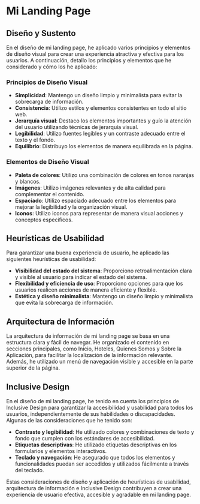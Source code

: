 # Mi Landing Page

## Diseño y Sustento

En el diseño de mi landing page, he aplicado varios principios y elementos de diseño visual para crear una experiencia atractiva y efectiva para los usuarios. A continuación, detallo los principios y elementos que he considerado y cómo los he aplicado:

### Principios de Diseño Visual

- **Simplicidad**: Mantengo un diseño limpio y minimalista para evitar la sobrecarga de información.
- **Consistencia**: Utilizo estilos y elementos consistentes en todo el sitio web.
- **Jerarquía visual**: Destaco los elementos importantes y guío la atención del usuario utilizando técnicas de jerarquía visual.
- **Legibilidad**: Utilizo fuentes legibles y un contraste adecuado entre el texto y el fondo.
- **Equilibrio**: Distribuyo los elementos de manera equilibrada en la página.

### Elementos de Diseño Visual

- **Paleta de colores**: Utilizo una combinación de colores en tonos naranjas y blancos.
- **Imágenes**: Utilizo imágenes relevantes y de alta calidad para complementar el contenido.
- **Espaciado**: Utilizo espaciado adecuado entre los elementos para mejorar la legibilidad y la organización visual.
- **Iconos**: Utilizo iconos para representar de manera visual acciones y conceptos específicos.

## Heurísticas de Usabilidad

Para garantizar una buena experiencia de usuario, he aplicado las siguientes heurísticas de usabilidad:

- **Visibilidad del estado del sistema**: Proporciono retroalimentación clara y visible al usuario para indicar el estado del sistema.
- **Flexibilidad y eficiencia de uso**: Proporciono opciones para que los usuarios realicen acciones de manera eficiente y flexible.
- **Estética y diseño minimalista**: Mantengo un diseño limpio y minimalista que evita la sobrecarga de información.

## Arquitectura de Información

La arquitectura de información de mi landing page se basa en una estructura clara y fácil de navegar. He organizado el contenido en secciones principales, como Inicio, Hoteles, Quienes Somos y Sobre la Aplicación, para facilitar la localización de la información relevante. Además, he utilizado un menú de navegación visible y accesible en la parte superior de la página.

## Inclusive Design

En el diseño de mi landing page, he tenido en cuenta los principios de Inclusive Design para garantizar la accesibilidad y usabilidad para todos los usuarios, independientemente de sus habilidades o discapacidades. Algunas de las consideraciones que he tenido son:

- **Contraste y legibilidad**: He utilizado colores y combinaciones de texto y fondo que cumplen con los estándares de accesibilidad.
- **Etiquetas descriptivas**: He utilizado etiquetas descriptivas en los formularios y elementos interactivos.
- **Teclado y navegación**: He asegurado que todos los elementos y funcionalidades puedan ser accedidos y utilizados fácilmente a través del teclado.

Estas consideraciones de diseño y aplicación de heurísticas de usabilidad, arquitectura de información e Inclusive Design contribuyen a crear una experiencia de usuario efectiva, accesible y agradable en mi landing page.

